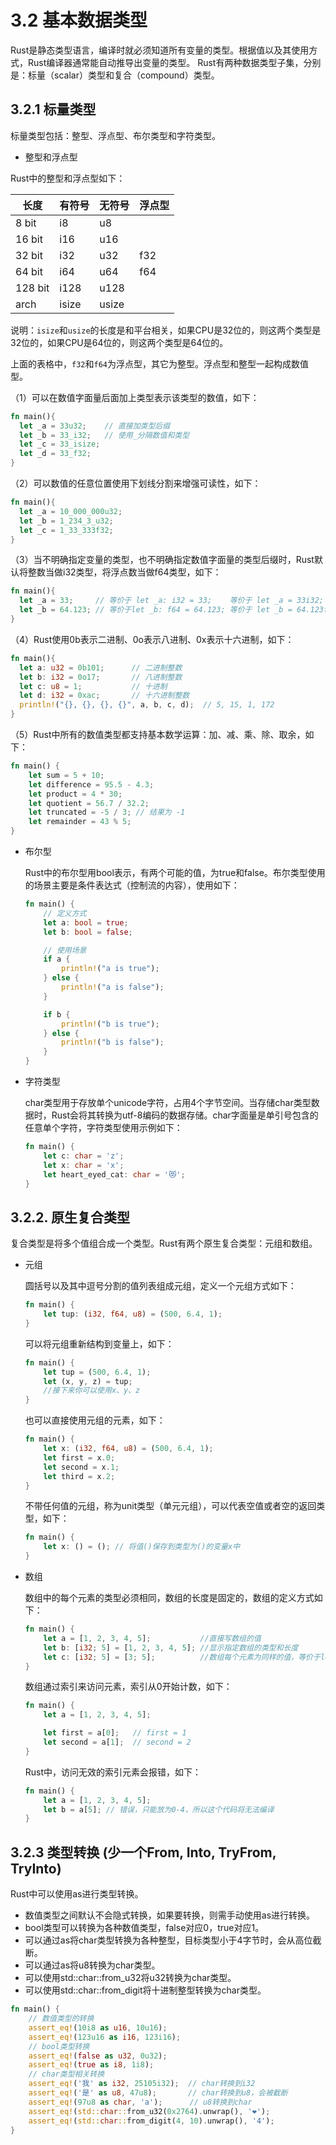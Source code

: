 # 3.2 基本数据类型

Rust是静态类型语言，编译时就必须知道所有变量的类型。根据值以及其使用方式，Rust编译器通常能自动推导出变量的类型。
Rust有两种数据类型子集，分别是：标量（scalar）类型和复合（compound）类型。

## 3.2.1 标量类型

标量类型包括：整型、浮点型、布尔类型和字符类型。

- 整型和浮点型

Rust中的整型和浮点型如下：

| 长度 | 有符号 | 无符号 | 浮点型|
| ---- | ----- | ------ | ----- |
|8 bit |  i8   |   u8   |       |
|16 bit|  i16  |   u16  |       |
|32 bit|  i32  |   u32  |  f32  |
|64 bit|  i64  |   u64  |  f64  |
|128 bit| i128 |   u128 |       |
| arch | isize |  usize |       |

说明：`isize`和`usize`的长度是和平台相关，如果CPU是32位的，则这两个类型是32位的，如果CPU是64位的，则这两个类型是64位的。

上面的表格中，`f32`和`f64`为浮点型，其它为整型。浮点型和整型一起构成数值型。

（1）可以在数值字面量后面加上类型表示该类型的数值，如下：
```Rust
fn main(){
  let _a = 33u32;    // 直接加类型后缀
  let _b = 33_i32;   // 使用_分隔数值和类型
  let _c = 33_isize;
  let _d = 33_f32;
}
```
（2）可以数值的任意位置使用下划线分割来增强可读性，如下：
```Rust
fn main(){
  let _a = 10_000_000u32;
  let _b = 1_234_3_u32;
  let _c = 1_33_333f32;
}
```
（3）当不明确指定变量的类型，也不明确指定数值字面量的类型后缀时，Rust默认将整数当做i32类型，将浮点数当做f64类型，如下：
```Rust
fn main(){
  let _a = 33;     // 等价于 let _a: i32 = 33;    等价于 let _a = 33i32;
  let _b = 64.123; // 等价于let _b: f64 = 64.123; 等价于 let _b = 64.123f64;
}
```
（4）Rust使用0b表示二进制、0o表示八进制、0x表示十六进制，如下：
```Rust
fn main(){
  let a: u32 = 0b101;      // 二进制整数
  let b: i32 = 0o17;       // 八进制整数
  let c: u8 = 1;           // 十进制
  let d: i32 = 0xac;       // 十六进制整数
  println!("{}, {}, {}, {}", a, b, c, d);  // 5, 15, 1, 172
}
```
（5）Rust中所有的数值类型都支持基本数学运算：加、减、乘、除、取余，如下：
```Rust
fn main() {
    let sum = 5 + 10;
    let difference = 95.5 - 4.3;
    let product = 4 * 30;
    let quotient = 56.7 / 32.2;
    let truncated = -5 / 3; // 结果为 -1
    let remainder = 43 % 5;
}
```

- 布尔型

    Rust中的布尔型用bool表示，有两个可能的值，为true和false。布尔类型使用的场景主要是条件表达式（控制流的内容），使用如下：

    ```Rust
    fn main() {
        // 定义方式
        let a: bool = true;
        let b: bool = false;

        // 使用场景
        if a {
            println!("a is true");
        } else {
            println!("a is false");
        }

        if b {
            println!("b is true");
        } else {
            println!("b is false");
        }
    }
    ```

- 字符类型

    char类型用于存放单个unicode字符，占用4个字节空间。当存储char类型数据时，Rust会将其转换为utf-8编码的数据存储。char字面量是单引号包含的任意单个字符，字符类型使用示例如下：

    ```Rust
    fn main() {
        let c: char = 'z';
        let x: char = 'x';
        let heart_eyed_cat: char = '😻';
    }
    ```

## 3.2.2. 原生复合类型
复合类型是将多个值组合成一个类型。Rust有两个原生复合类型：元组和数组。

- 元组

    圆括号以及其中逗号分割的值列表组成元组，定义一个元组方式如下：
    ```Rust
    fn main() {
        let tup: (i32, f64, u8) = (500, 6.4, 1);
    }
    ```
    可以将元组重新结构到变量上，如下：
    ```Rust
    fn main() {
        let tup = (500, 6.4, 1);
        let (x, y, z) = tup;
        //接下来你可以使用x、y、z
    }
    ```
    也可以直接使用元组的元素，如下：
    ```Rust
    fn main() {
        let x: (i32, f64, u8) = (500, 6.4, 1);
        let first = x.0;
        let second = x.1;
        let third = x.2;
    }
    ```

    不带任何值的元组，称为unit类型（单元元组），可以代表空值或者空的返回类型，如下：
    ```Rust
    fn main() {
        let x: () = (); // 将值()保存到类型为()的变量x中
    }
    ```

- 数组

    数组中的每个元素的类型必须相同，数组的长度是固定的，数组的定义方式如下：

    ```Rust
    fn main() {
        let a = [1, 2, 3, 4, 5];           //直接写数组的值
        let b: [i32; 5] = [1, 2, 3, 4, 5]; //显示指定数组的类型和长度
        let c: [i32; 5] = [3; 5];          //数组每个元素为同样的值，等价于let a = [5, 5, 5, 5, 5];
    }
    ```
    数组通过索引来访问元素，索引从0开始计数，如下：
    ```Rust
    fn main() {
        let a = [1, 2, 3, 4, 5];

        let first = a[0];   // first = 1
        let second = a[1];  // second = 2
    }
    ```
    Rust中，访问无效的索引元素会报错，如下：
    ```Rust
    fn main() {
        let a = [1, 2, 3, 4, 5];
        let b = a[5]; // 错误，只能放为0-4，所以这个代码将无法编译
    }
    ```

## 3.2.3 类型转换 (少一个From, Into, TryFrom, TryInto)

Rust中可以使用as进行类型转换。

- 数值类型之间默认不会隐式转换，如果要转换，则需手动使用as进行转换。
- bool类型可以转换为各种数值类型，false对应0，true对应1。
- 可以通过as将char类型转换为各种整型，目标类型小于4字节时，会从高位截断。
- 可以通过as将u8转换为char类型。
- 可以使用std::char::from_u32将u32转换为char类型。
- 可以使用std::char::from_digit将十进制整型转换为char类型。
```Rust
fn main() {
    // 数值类型的转换
    assert_eq!(10i8 as u16, 10u16);
    assert_eq!(123u16 as i16, 123i16);
    // bool类型转换
    assert_eq!(false as u32, 0u32);
    assert_eq!(true as i8, 1i8);
    // char类型相关转换
    assert_eq!('我' as i32, 25105i32);  // char转换到i32
    assert_eq!('是' as u8, 47u8);       // char转换到u8，会被截断
    assert_eq!(97u8 as char, 'a');      // u8转换到char
    assert_eq!(std::char::from_u32(0x2764).unwrap(), '❤');
    assert_eq!(std::char::from_digit(4, 10).unwrap(), '4');
}
```
